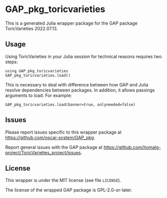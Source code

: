 # GAP_pkg_toricvarieties

This is a generated Julia wrapper package for the GAP package ToricVarieties 2022.07.13.

## Usage

Using ToricVarieties in your Julia session for technical reasons requires two steps:

    using GAP_pkg_toricvarieties
    GAP_pkg_toricvarieties.load()

This is necessary to deal with difference between how GAP and Julia
resolve dependencies between packages. In addition, it allows passings
arguments to load. For example:

    GAP_pkg_toricvarieties.load(banner=true, onlyneeded=false)

## Issues

Please report issues specific to this wrapper package at <https://github.com/oscar-system/GAP_pkg>.

Report general issues with the GAP package at <https://github.com/homalg-project/ToricVarieties_project/issues>.

## License

This wrapper is under the MIT license (see file `LICENSE`).

The license of the wrapped GAP package is GPL-2.0-or-later.
